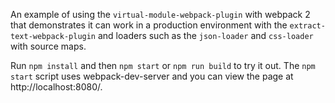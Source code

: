 An example of using the `virtual-module-webpack-plugin` with webpack 2
that demonstrates it can work in a production environment with
the `extract-text-webpack-plugin` and loaders such as the
`json-loader` and `css-loader` with source maps.

Run `npm install` and then `npm start` or `npm run build` to try it out.
The `npm start` script uses webpack-dev-server and you can view
the page at http://localhost:8080/.
